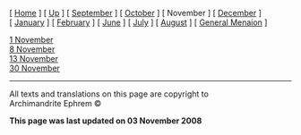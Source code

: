 \[ [Home](index.md) \] \[ [Up](menaion.md) \]
\[ [September](sep-int.md) \] \[ [October](oct-int.md) \]
\[ November \] \[ [December](dec-int.md) \]
\[ [January](jan-int.md) \] \[ [February](february.md) \]
\[ [June](Menaion-June.md) \] \[ [July](july1.md) \]
\[ [August](aug.md) \] \[ [General Menaion](general.md) \]

[1 November](01nov.md)  
[8 November](08nov.md)  
[13 November](13%20nov.md)  
[30 November](30nov.md)

-----

All texts and translations on this page are copyright to  
Archimandrite Ephrem ©

**This page was last updated on 03 November 2008**

